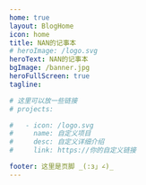 ```yaml
---
home: true
layout: BlogHome
icon: home
title: NAN的记事本
# heroImage: /logo.svg
heroText: NAN的记事本
bgImage: /banner.jpg
heroFullScreen: true
tagline: 

# 这里可以放一些链接
# projects:

#   - icon: /logo.svg
#     name: 自定义项目
#     desc: 自定义详细介绍
#     link: https://你的自定义链接

footer: 这里是页脚 _(:з」∠)_
---
```


<!-- 这是一个博客主页的案例。

要使用此布局，你应该在页面前端设置 `layout: BlogHome` 和 `home: true`。

相关配置文档请见 [博客主页](https://theme-hope.vuejs.press/zh/guide/blog/home/)。 -->
